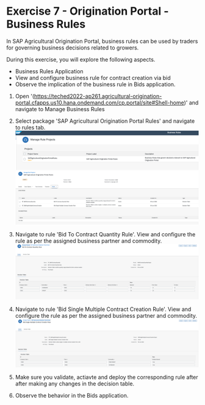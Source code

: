 # Exercise 7 - Origination Portal - Business Rules

In SAP Agricultural Origination Portal, business rules can be used by traders for governing business decisions related to growers.

During this exercise, you will explore the following aspects.

* Business Rules Application 
* View and configure business rule for contract creation via bid
* Observe the implication of the business rule in Bids application.

1. Open '(https://teched2022-ap261.agricultural-origination-portal.cfapps.us10.hana.ondemand.com/cp.portal/site#Shell-home)' and navigate to Manage Business Rules

2. Select package 'SAP Agricultural Origination Portal Rules' and navigate to rules tab.
<br>![](/exercises/ex7/images/image1.png)
<br>![](/exercises/ex7/images/image2.png)


3. Navigate to rule 'Bid To Contract Quantity Rule'. View and configure the rule as per the assigned business partner and commodity.
<br>![](/exercises/ex7/images/image3.png)

4. Navigate to rule 'Bid Single Multiple Contract Creation Rule'. View and configure the rule as per the assigned business partner and commodity.
<br>![](/exercises/ex7/images/image4.png)

5. Make sure you validate, actiavte and deploy the corresponding rule after after making any changes in the decision table.

6. Observe the behavior in the Bids application.
